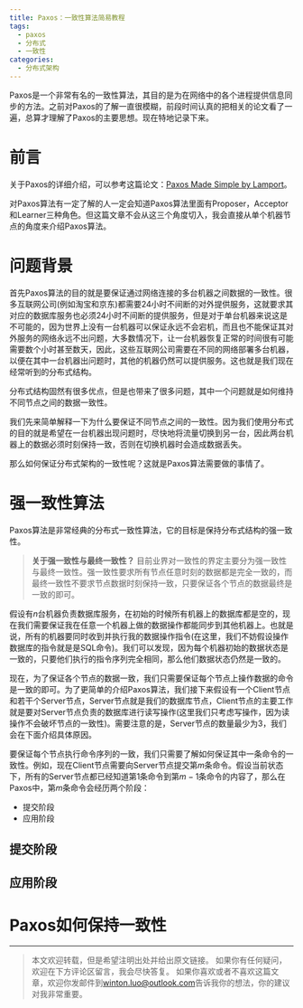 ```yaml
---
title: Paxos：一致性算法简易教程
tags:
  - paxos
  - 分布式
  - 一致性
categories:
  - 分布式架构
---
```


Paxos是一个非常有名的一致性算法，其目的是为在网络中的各个进程提供信息同步的方法。之前对Paxos的了解一直很模糊，前段时间认真的把相关的论文看了一遍，总算才理解了Paxos的主要思想。现在特地记录下来。

<!-- more -->

# 前言
关于Paxos的详细介绍，可以参考这篇论文：[Paxos Made Simple by Lamport](http://research.microsoft.com/en-us/um/people/lamport/pubs/paxos-simple.pdf)。

对Paxos算法有一定了解的人一定会知道Paxos算法里面有Proposer，Acceptor和Learner三种角色。但这篇文章不会从这三个角度切入，我会直接从单个机器节点的角度来介绍Paxos算法。

# 问题背景
首先Paxos算法的目的就是要保证通过网络连接的多台机器之间数据的一致性。很多互联网公司(例如淘宝和京东)都需要24小时不间断的对外提供服务，这就要求其对应的数据库服务也必须24小时不间断的提供服务，但是对于单台机器来说这是不可能的，因为世界上没有一台机器可以保证永远不会宕机，而且也不能保证其对外服务的网络永远不出问题，大多数情况下，让一台机器恢复正常的时间很有可能需要数个小时甚至数天，因此，这些互联网公司需要在不同的网络部署多台机器，以便在其中一台机器出问题时，其他的机器仍然可以提供服务。这也就是我们现在经常听到的分布式结构。

<!-- 这里添加一张多个服务器同时服务的示例图 -->

分布式结构固然有很多优点，但是也带来了很多问题，其中一个问题就是如何维持不同节点之间的数据一致性。

我们先来简单解释一下为什么要保证不同节点之间的一致性。因为我们使用分布式的目的就是希望在一台机器出现问题时，尽快地将流量切换到另一台，因此两台机器上的数据必须时刻保持一致，否则在切换机器时会造成数据丢失。

那么如何保证分布式架构的一致性呢？这就是Paxos算法需要做的事情了。

# 强一致性算法

Paxos算法是非常经典的分布式一致性算法，它的目标是保持分布式结构的强一致性。

> **关于强一致性与最终一致性？**
> 目前业界对一致性的界定主要分为强一致性与最终一致性。强一致性要求所有节点任意时刻的数据都是完全一致的，而最终一致性不要求节点数据时刻保持一致，只要保证各个节点的数据最终是一致的即可。

假设有$n$台机器负责数据库服务，在初始的时候所有机器上的数据库都是空的，现在我们需要保证我在任意一个机器上做的数据操作都能同步到其他机器上。也就是说，所有的机器要同时收到并执行我的数据操作指令(在这里，我们不妨假设操作数据库的指令就是是SQL命令)。我们可以发现，因为每个机器初始的数据状态是一致的，只要他们执行的指令序列完全相同，那么他们数据状态仍然是一致的。

<!-- 插图：展现通过指令队列计算当前数据状态的例子 -->

现在，为了保证各个节点的数据一致，我们只需要保证每个节点上操作数据的命令是一致的即可。为了更简单的介绍Paxos算法，我们接下来假设有一个Client节点和若干个Server节点，Server节点就是我们的数据库节点，Client节点的主要工作就是要对Server节点负责的数据库进行读写操作(这里我们只考虑写操作，因为读操作不会破坏节点的一致性)。需要注意的是，Server节点的数量最少为3，我们会在下面介绍具体原因。

<!-- 配图：一个Client节点和若干个Server节点 -->

要保证每个节点执行命令序列的一致，我们只需要了解如何保证其中一条命令的一致性。例如，现在Client节点需要向Server节点提交第$m$条命令。假设当前状态下，所有的Server节点都已经知道第1条命令到第$m-1$条命令的内容了，那么在Paxos中，第$m$条命令会经历两个阶段：

- 提交阶段
- 应用阶段

## 提交阶段

## 应用阶段

# Paxos如何保持一致性

<!-- 多个Client节点 -->

<!-- Server节点从宕机回复 -->



---
> 本文欢迎转载，但是希望注明出处并给出原文链接。
> 如果你有任何疑问，欢迎在下方评论区留言，我会尽快答复。
> 如果你喜欢或者不喜欢这篇文章，欢迎你发邮件到[winton.luo@outlook.com](mailto:winton.luo@outlook.com)告诉我你的想法，你的建议对我非常重要。